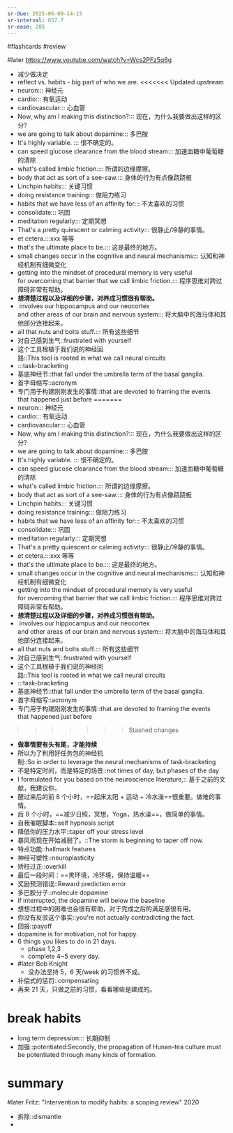```yaml
---
sr-due: 2025-06-09-14-15
sr-interval: 657.7
sr-ease: 285
---
```


#flashcards 
#review

#later https://www.youtube.com/watch?v=Wcs2PFz5q6g
- 减少做决定
- reflect  vs. habits - big part of who we are.
<<<<<<< Updated upstream
- neuron::: 神经元 <!--SR:!2024-04-21-11-01,281.8,245!2024-04-11-20-40,272.2,245-->
- cardio::: 有氧运动 <!--SR:!2024-04-20-23-01,281.3,250!2023-10-22-11-07,99.8,165-->
- cardiovascular::: 心血管 <!--SR:!2023-10-22-08-57,99.7,190!2023-10-09-10-49,27.1,130-->
- Now, why am I making this distinction?::: 现在，为什么我要做出这样的区分? <!--SR:!2024-05-05-16-09,296,250!2024-03-17-06-15,246.6,225-->
- we are going to talk about dopamine::: 多巴胺 <!--SR:!2024-04-16-15-50,277,250!2024-03-06-11-00,235.8,230-->
- It's highly variable. ::: 很不确定的。 <!--SR:!2024-01-29-16-12,234.2,245!2023-12-30-03-50,168.5,185-->
- can speed glucose clearance from the blood stream::: 加速血糖中葡萄糖的清除 <!--SR:!2024-03-24-20-39,254.2,230!2024-03-15-23-02,245.3,225-->
- what's called limbic friction.::: 所谓的边缘摩擦。 <!--SR:!2024-05-11-16-10,302,250!2024-02-18-05-46,210.3,205-->
- body that act as sort of a see-saw.::: 身体的行为有点像跷跷板 <!--SR:!2024-04-19-11-02,279.8,245!2024-03-27-06-45,256.6,225-->
- Linchpin habits::: 关键习惯 <!--SR:!2024-04-25-15-50,286,245!2023-11-08-13-28,116.9,165-->
- doing resistance training::: 做阻力练习 <!--SR:!2024-06-15-03-32,321.5,250!2024-02-12-06-13,212.6,225-->
- habits that we have less of an affinity for::: 不太喜欢的习惯 <!--SR:!2024-04-23-11-01,283.8,250!2023-10-07-20-38,85.2,130-->
- consolidate::: 巩固 <!--SR:!2023-12-02-08-41,140.7,210!2024-05-31-08-39,321.7,265-->
- meditation regularly::: 定期冥想 <!--SR:!2024-11-14-18-04,428,265!2024-03-17-18-17,247.1,225-->
- That's a pretty quiescent or calming activity::: 很静止/冷静的事情。 <!--SR:!2024-04-19-01-45,279.4,245!2023-10-14-08-38,91.7,145-->
- et cetera.:::xxx 等等 <!--SR:!2024-04-12-20-39,273.2,245!2024-03-18-06-14,247.6,225-->
- that's the ultimate place to be.::: 这是最终的地方。 <!--SR:!2024-04-01-13-45,261.9,230!2024-03-28-01-31,257.4,225-->
- small changes occur in the cognitive and neural mechanisms::: 认知和神经机制有细微变化 <!--SR:!2024-01-30-16-03,235.2,245!2023-12-26-05-55,149.6,185-->
- getting into the mindset of procedural memory is very useful for overcoming that barrier that we call limbic friction.::: 程序思维对跨过障碍非常有帮助。 <!--SR:!2023-11-22-12-00,200,250!2024-04-13-08-39,273.7,245-->
- **想清楚过程以及详细的步骤，对养成习惯很有帮助。**
-  involves our hippocampus and our neocortex and other areas of our brain and nervous system::: 将大脑中的海马体和其他部分连接起来。 <!--SR:!2024-02-23-08-36,223.7,210!2023-09-29-05-54,128.6,185-->
- all that nuts and bolts stuff.::: 所有这些细节 <!--SR:!2024-05-19-08-41,309.7,265!2024-01-08-06-14,177.6,185-->
- 对自己感到生气::frustrated with yourself <!--SR:!2023-10-11-01-25,88.4,152-->
- 这个工具根植于我们说的神经回路::This tool is rooted in what we call neural circuits <!--SR:!2024-05-02-23-45,281.6,232-->
- :::task-bracketing <!--SR:!2024-06-03-15-52,325,272!2024-04-01-20-40,262.2,232-->
- 基底神经节::that fall under the umbrella term of the basal ganglia. <!--SR:!2023-12-03-06-16,141.6,172-->
- 首字母缩写::acronym <!--SR:!2023-12-23-02-51,92.4,130-->
- 专门用于构建刚刚发生的事情::that are devoted to framing the events that happened just before <!--SR:!2023-11-14-19-04,38.3,130-->
=======
- neuron::: 神经元 <!--SR:!2024-04-03-06-16,263.6,245!2024-03-27-23-01,257.3,245-->
- cardio::: 有氧运动 <!--SR:!2024-04-02-11-01,262.8,250!2023-12-30-01-45,168.4,185-->
- cardiovascular::: 心血管 <!--SR:!2024-02-10-15-53,211,210!2023-11-26-03-50,134.5,145-->
- Now, why am I making this distinction?::: 现在，为什么我要做出这样的区分? <!--SR:!2024-04-09-15-50,270,250!2024-02-28-01-25,228.4,225-->
- we are going to talk about dopamine::: 多巴胺 <!--SR:!2024-04-03-11-00,263.8,250!2024-02-20-11-03,220.8,230-->
- It's highly variable. ::: 很不确定的。 <!--SR:!2024-03-31-13-27,260.9,245!2024-01-08-18-12,178.1,185-->
- can speed glucose clearance from the blood stream::: 加速血糖中葡萄糖的清除 <!--SR:!2024-02-26-11-03,226.8,230!2024-02-29-03-50,229.5,225-->
- what's called limbic friction.::: 所谓的边缘摩擦。 <!--SR:!2024-04-14-11-07,274.8,250!2024-02-02-15-49,203,205-->
- body that act as sort of a see-saw.::: 身体的行为有点像跷跷板 <!--SR:!2024-04-11-13-26,271.9,245!2024-03-01-03-51,230.5,225-->
- Linchpin habits::: 关键习惯 <!--SR:!2024-04-04-01-45,264.4,245!2023-12-12-20-41,151.2,165-->
- doing resistance training::: 做阻力练习 <!--SR:!2024-03-25-23-01,255.3,250!2024-04-01-11-02,261.8,245-->
- habits that we have less of an affinity for::: 不太喜欢的习惯 <!--SR:!2024-04-15-16-09,276,250!2023-11-08-15-55,117,130-->
- consolidate::: 巩固 <!--SR:!2024-04-08-11-00,268.8,250!2024-04-30-13-28,290.9,265-->
- meditation regularly::: 定期冥想 <!--SR:!2024-04-16-13-29,276.9,265!2024-02-25-18-13,226.1,225-->
- That's a pretty quiescent or calming activity::: 很静止/冷静的事情。 <!--SR:!2024-03-29-23-01,259.3,245!2024-02-14-23-22,215.3,225-->
- et cetera.:::xxx 等等 <!--SR:!2024-04-02-16-09,263,245!2024-03-02-01-31,231.4,225-->
- that's the ultimate place to be.::: 这是最终的地方。 <!--SR:!2024-03-01-20-57,231.2,230!2024-02-25-18-14,226.1,225-->
- small changes occur in the cognitive and neural mechanisms::: 认知和神经机制有细微变化 <!--SR:!2024-04-04-20-38,265.2,245!2024-02-04-15-49,205,205-->
- getting into the mindset of procedural memory is very useful for overcoming that barrier that we call limbic friction.::: 程序思维对跨过障碍非常有帮助。 <!--SR:!2024-04-09-03-53,269.5,250!2024-04-02-23-04,263.3,245-->
- **想清楚过程以及详细的步骤，对养成习惯很有帮助。**
-  involves our hippocampus and our neocortex and other areas of our brain and nervous system::: 将大脑中的海马体和其他部分连接起来。 <!--SR:!2024-02-13-18-15,214.1,210!2024-01-15-20-39,185.2,185-->
- all that nuts and bolts stuff.::: 所有这些细节 <!--SR:!2024-04-28-03-51,288.5,265!2024-01-17-20-39,187.2,185-->
- 对自己感到生气::frustrated with yourself <!--SR:!2024-01-19-15-49,189,192-->
- 这个工具根植于我们说的神经回路::This tool is rooted in what we call neural circuits <!--SR:!2024-03-07-06-33,236.6,232-->
- :::task-bracketing <!--SR:!2024-03-30-11-01,259.8,252!2024-03-11-01-25,240.4,232-->
- 基底神经节::that fall under the umbrella term of the basal ganglia. <!--SR:!2023-12-19-03-50,157.5,172-->
- 首字母缩写::acronym <!--SR:!2023-12-06-20-37,145.2,152-->
- 专门用于构建刚刚发生的事情::that are devoted to framing the events that happened just before <!--SR:!2023-11-04-11-04,112.8,130-->
>>>>>>> Stashed changes
- **做事情要有头有尾，才能持续**
- 所以为了利用好任务包的神经机制::So in order to leverage the neural mechanisms of task-bracketing <!--SR:!2024-02-19-01-28,219.4,212-->
- 不是特定时间，而是特定的场景::not times of day, but phases of the day <!--SR:!2023-11-06-08-38,114.7,172-->
- I formulated for you based on the neuroscience literature,:: 基于之前的文献，我建议你。 <!--SR:!2024-03-25-20-39,255.2,232-->
- 醒过来后的前 8 个小时，==起床太阳 + 运动 + 冷水澡==很重要。做难的事情。
- 后 8 个小时，==减少日照，冥想，Yoga，热水澡==，做简单的事情。
- 自我催眠脚本::self hypnosis script <!--SR:!2024-01-29-16-40,114.2,130-->
- 降低你的压力水平::taper off your stress level <!--SR:!2023-11-30-23-03,139.3,172-->
- 暴风雨现在开始减弱了。::The storm is beginning to taper off now.  <!--SR:!2024-01-10-08-39,179.7,208-->
- 特点功能::hallmark features <!--SR:!2023-10-28-07-34,20.8,130-->
- 神经可塑性::neuroplasticity <!--SR:!2024-01-23-23-04,193.3,192-->
- 矫枉过正::overkill <!--SR:!2023-11-24-11-34,75,152-->
- 最后一段时间：==黑环境，冷环境，保持温暖==
- 奖励预测错误::Reward prediction error <!--SR:!2024-03-28-03-48,257.5,232-->
- 多巴胺分子::molecule dopamine <!--SR:!2024-01-14-06-34,183.6,192-->
- if interrupted, the dopamine will below the baseline
- 想想过程中的困难也会很有帮助，对于完成之后的满足感很有用。
- 你没有反驳这个事实::you're not actually contradicting the fact. <!--SR:!2023-10-28-09-58,99,147-->
- 回报::payoff <!--SR:!2023-10-25-03-52,102.5,167-->
- dopamine is for motivation, not for happy.
- 6 things you likes to do in 21 days.
	- phase 1,2,3
	- complete 4~5 every day.
- #later Bob Knight
	- 没办法坚持 5，6 天/week 的习惯养不成。
- 补偿式的惩罚::compensating <!--SR:!2024-01-29-17-18,114.2,130-->
- 再来 21 天，只做之前的习惯，看看哪些是建成的。
# break habits
- long term depression::: 长期抑制 <!--SR:!2024-04-05-13-28,265.9,227!2024-04-07-01-26,267.4,227-->
- 加强::potentiated:Secondly, the propagation of Hunan-tea culture must be potentiated through many kinds of formation.  <!--SR:!2023-11-02-18-14,111.1,167-->

# summary
#later Fritz: "Intervention to modify habits: a scoping review"      2020


- 拆除::dismantle <!--SR:!2023-11-04-13-25,112.9,147-->
- 


